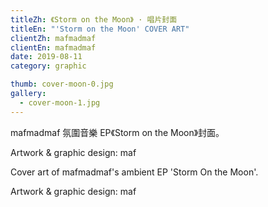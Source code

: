 ```yaml
---
titleZh: 《Storm on the Moon》 · 唱片封面
titleEn: "'Storm on the Moon' COVER ART"
clientZh: mafmadmaf
clientEn: mafmadmaf
date: 2019-08-11
category: graphic

thumb: cover-moon-0.jpg
gallery:
  - cover-moon-1.jpg
---
```


mafmadmaf 氛圍音樂 EP《Storm on the Moon》封面。

Artwork & graphic design: maf

<!-- lang -->

Cover art of mafmadmaf's ambient EP 'Storm On the Moon'.

Artwork & graphic design: maf
